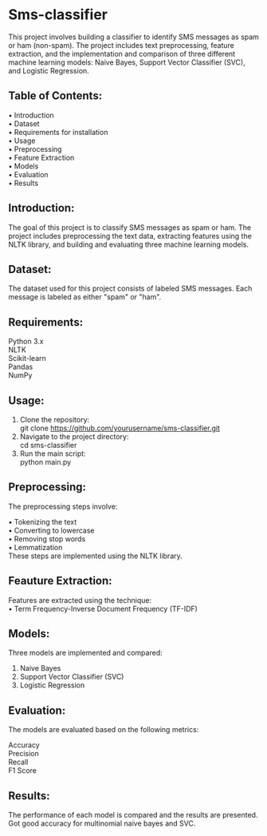 # Sms-classifier

This project involves building a classifier to identify SMS messages as spam or ham (non-spam). The project includes text preprocessing, feature extraction, and the implementation and comparison of three different machine learning models: Naive Bayes, Support Vector Classifier (SVC), and Logistic Regression.

## Table of Contents:
• Introduction    
• Dataset     
• Requirements for installation     
• Usage       
• Preprocessing      
• Feature Extraction      
• Models       
• Evaluation        
• Results         

## Introduction:
The goal of this project is to classify SMS messages as spam or ham. The project includes preprocessing the text data, extracting features using the NLTK library, and building and evaluating three machine learning models.

## Dataset:
The dataset used for this project consists of labeled SMS messages. Each message is labeled as either "spam" or "ham".

## Requirements:
Python 3.x      
NLTK  
Scikit-learn  
Pandas  
NumPy  

## Usage:
1) Clone the repository:    
      git clone https://github.com/yourusername/sms-classifier.git  
2) Navigate to the project directory:  
      cd sms-classifier  
3) Run the main script:  
      python main.py  

## Preprocessing:
The preprocessing steps involve:

• Tokenizing the text  
• Converting to lowercase  
• Removing stop words  
• Lemmatization  
These steps are implemented using the NLTK library.

## Feauture Extraction:
Features are extracted using the technique:  
• Term Frequency-Inverse Document Frequency (TF-IDF)  

## Models:
Three models are implemented and compared:

1) Naive Bayes  
2) Support Vector Classifier (SVC)  
3) Logistic Regression  

## Evaluation:
The models are evaluated based on the following metrics:

Accuracy  
Precision  
Recall  
F1 Score  

## Results:
The performance of each model is compared and the results are presented.
Got good accuracy for multinomial naive bayes and SVC.

